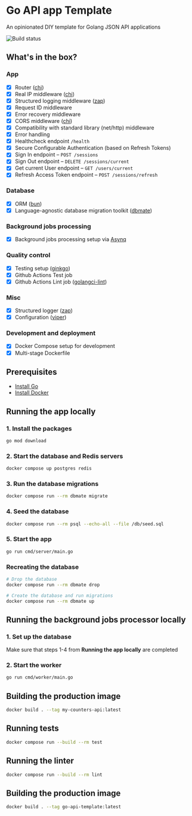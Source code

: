 # Go API app Template

An opinionated DIY template for Golang JSON API applications

![Build status](https://github.com/prutya/go-api-template/actions/workflows/main.yml/badge.svg)

## What's in the box?

### App
- [x] Router ([chi](https://github.com/go-chi/chi))
- [x] Real IP middleware ([chi](https://pkg.go.dev/github.com/go-chi/chi/middleware#RealIP))
- [x] Structured logging middleware ([zap](https://github.com/uber-go/zap))
- [x] Request ID middleware
- [x] Error recovery middleware
- [x] CORS middleware ([chi](https://github.com/go-chi/cors))
- [x] Compatibility with standard library (net/http) middleware
- [x] Error handling
- [x] Healthcheck endpoint `/health`
- [x] Secure Configurable Authentication (based on Refresh Tokens)
- [x] Sign In endpoint – `POST /sessions`
- [x] Sign Out endpoint – `DELETE /sessions/current`
- [x] Get current User endpoint – `GET /users/current`
- [x] Refresh Access Token endpoint – `POST /sessions/refresh`

### Database
- [x] ORM ([bun](https://github.com/uptrace/bun))
- [x] Language-agnostic database migration toolkit ([dbmate](https://github.com/amacneil/dbmate))

### Background jobs processing
- [x] Background jobs processing setup via [Asynq](https://github.com/hibiken/asynq)

### Quality control
- [x] Testing setup ([ginkgo](https://github.com/onsi/ginkgo))
- [x] Github Actions Test job
- [x] Github Actions Lint job ([golangci-lint](https://github.com/golangci/golangci-lint))

### Misc
- [x] Structured logger ([zap](https://github.com/uber-go/zap))
- [x] Configuration ([viper](https://github.com/spf13/viper))

### Development and deployment
- [x] Docker Compose setup for development
- [x] Multi-stage Dockerfile

## Prerequisites

- [Install Go](https://go.dev/doc/install)
- [Install Docker](https://docs.docker.com/get-started/)

## Running the app locally

### 1. Install the packages

```sh
go mod download
```

### 2. Start the database and Redis servers

```sh
docker compose up postgres redis
```

### 3. Run the database migrations

```sh
docker compose run --rm dbmate migrate
```

### 4. Seed the database

```sh
docker compose run --rm psql --echo-all --file /db/seed.sql
```

### 5. Start the app

```sh
go run cmd/server/main.go
```

### Recreating the database
```sh
# Drop the database
docker compose run --rm dbmate drop

# Create the database and run migrations
docker compose run --rm dbmate up
```

## Running the background jobs processor locally

### 1. Set up the database
Make sure that steps 1-4 from **Running the app locally** are completed

### 2. Start the worker
```sh
go run cmd/worker/main.go
```

## Building the production image

```sh
docker build . --tag my-counters-api:latest
```

## Running tests

```sh
docker compose run --build --rm test
```

## Running the linter
```sh
docker compose run --build --rm lint
```

## Building the production image

```sh
docker build . --tag go-api-template:latest
```
